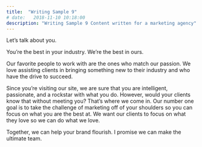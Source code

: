 ```yaml
---
title:  "Writing Sample 9"
# date:   2018-11-10 10:18:00
description: "Writing Sample 9 Content written for a marketing agency"
---
```


Let’s talk about you. 

You’re the best in your industry. We’re the best in ours.

Our favorite people to work with are the ones who match our passion. We love assisting clients in bringing something new to their industry and who have the drive to succeed. 

Since you’re visiting our site, we are sure that you are intelligent, passionate, and a rockstar with what you do. However, would your clients know that without meeting you? That’s where we come in. Our number one goal is to take the challenge of marketing off of your shoulders so you can focus on what you are the best at. We want our clients to focus on what they love so we can do what we love. 

Together, we can help your brand flourish. I promise we can make the ultimate team. 

